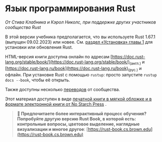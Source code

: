 # Язык программирования Rust

*От Стива Клабника и Кэрол Николс, при поддержке других участников сообщества Rust*

В этой версии учебника предполагается, что вы используете Rust 1.67.1 (выпущен 09.02.2023) или новее. См. [раздел «Установка» главы 1]<!-- ignore --> для установки или обновления Rust.

HTML-версия книги доступна онлайн по адресам [https://doc.rust-lang.org/stable/book/](https://doc.rust-lang.org/stable/book/)<sub>(англ.)</sub> и [https://doc.rust-lang.ru/book](https://doc.rust-lang.ru/book)<sub>(рус.)</sub> и офлайн. При установке Rust с помощью `rustup`: просто запустите `rustup docs --book`, чтобы её открыть.

Также доступны несколько [переводов] от сообщества.

Этот материал доступен в виде [печатной книги в мягкой обложке и в формате электронной книги от No Starch Press] .

> **🚨 Предпочитаете более интерактивный процесс обучения? Попробуйте другую версию Rust Book, в которой есть: контрольные вопросы, цветовое выделение, наглядные визуализации и многое другое**: [https://rust-book.cs.brown.edu](https://rust-book.cs.brown.edu)


[раздел «Установка» главы 1]: ch01-01-installation.html
[печатной книги в мягкой обложке и в формате электронной книги от No Starch Press]: https://nostarch.com/rust-programming-language-2nd-edition
[переводов]: appendix-06-translation.html